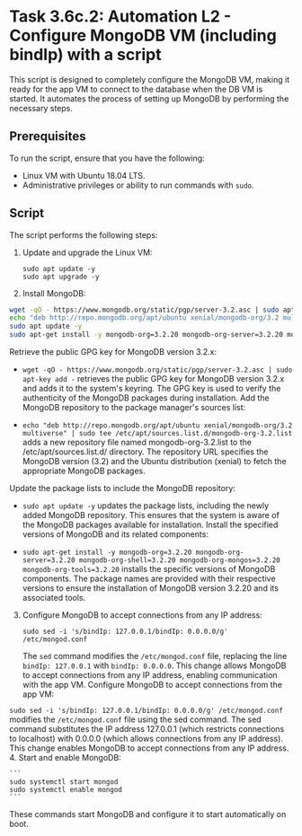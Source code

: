 # Task 3.6c.2: Automation L2 - Configure MongoDB VM (including bindIp) with a script

This script is designed to completely configure the MongoDB VM, making it ready for the app VM to connect to the database when the DB VM is started. It automates the process of setting up MongoDB by performing the necessary steps.

## Prerequisites

To run the script, ensure that you have the following:

- Linux VM with Ubuntu 18.04 LTS.
- Administrative privileges or ability to run commands with `sudo`.


## Script 

The script performs the following steps:

1. Update and upgrade the Linux VM:

    ```
    sudo apt update -y
    sudo apt upgrade -y
    ```

2. Install MongoDB:

```bash
wget -qO - https://www.mongodb.org/static/pgp/server-3.2.asc | sudo apt-key add -
echo "deb http://repo.mongodb.org/apt/ubuntu xenial/mongodb-org/3.2 multiverse" | sudo tee /etc/apt/sources.list.d/mongodb-org-3.2.list
sudo apt update -y
sudo apt-get install -y mongodb-org=3.2.20 mongodb-org-server=3.2.20 mongodb-org-shell=3.2.20 mongodb-org-mongos=3.2.20 mongodb-org-tools=3.2.20

```
Retrieve the public GPG key for MongoDB version 3.2.x:

- `wget -qO - https://www.mongodb.org/static/pgp/server-3.2.asc | sudo apt-key add -` retrieves the public GPG key for MongoDB version 3.2.x and adds it to the system's keyring.
The GPG key is used to verify the authenticity of the MongoDB packages during installation.
Add the MongoDB repository to the package manager's sources list:

- `echo "deb http://repo.mongodb.org/apt/ubuntu xenial/mongodb-org/3.2 multiverse" | sudo tee /etc/apt/sources.list.d/mongodb-org-3.2.list` adds a new repository file named mongodb-org-3.2.list to the /etc/apt/sources.list.d/ directory.
The repository URL specifies the MongoDB version (3.2) and the Ubuntu distribution (xenial) to fetch the appropriate MongoDB packages.


Update the package lists to include the MongoDB repository:

- `sudo apt update -y` updates the package lists, including the newly added MongoDB repository.
This ensures that the system is aware of the MongoDB packages available for installation.
Install the specified versions of MongoDB and its related components:

- `sudo apt-get install -y mongodb-org=3.2.20 mongodb-org-server=3.2.20 mongodb-org-shell=3.2.20 mongodb-org-mongos=3.2.20 mongodb-org-tools=3.2.20` installs the specific versions of MongoDB components.
The package names are provided with their respective versions to ensure the installation of MongoDB version 3.2.20 and its associated tools.

3. Configure MongoDB to accept connections from any IP address:

    ```
    sudo sed -i 's/bindIp: 127.0.0.1/bindIp: 0.0.0.0/g' /etc/mongod.conf
    ```

   The `sed` command modifies the `/etc/mongod.conf` file, replacing the line `bindIp: 127.0.0.1` with `bindIp: 0.0.0.0`. This change allows MongoDB to accept connections from any IP address, enabling communication with the app VM.
Configure MongoDB to accept connections from the app VM:

`sudo sed -i 's/bindIp: 127.0.0.1/bindIp: 0.0.0.0/g' /etc/mongod.conf` modifies the `/etc/mongod.conf` file using the sed command.
The sed command substitutes the IP address 127.0.0.1 (which restricts connections to localhost) with 0.0.0.0 (which allows connections from any IP address). This change enables MongoDB to accept connections from any IP address.
4. Start and enable MongoDB:

    ```
    sudo systemctl start mongod
    sudo systemctl enable mongod
    ```

   These commands start MongoDB and configure it to start automatically on boot.

